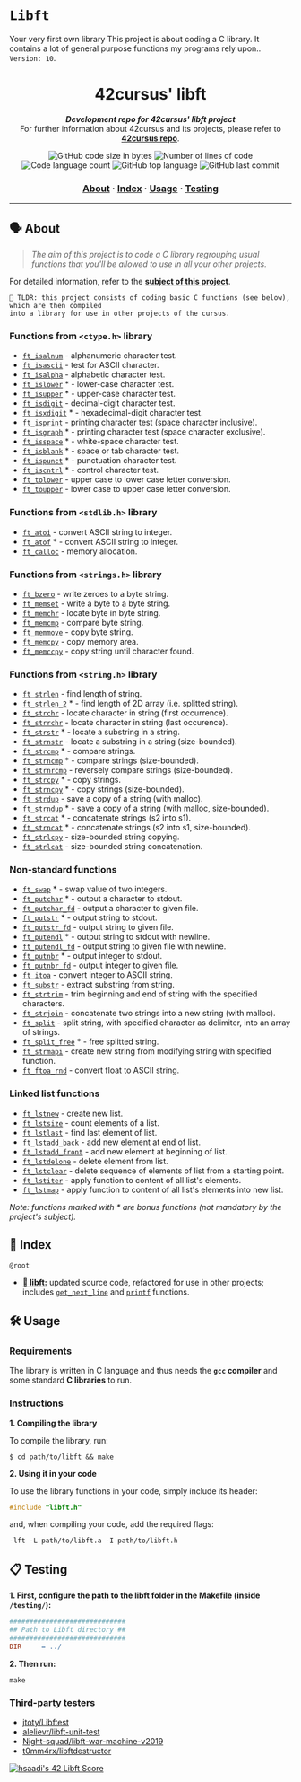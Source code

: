 # `Libft`

Your very first own library
This project is about coding a C library. It contains a lot of general purpose functions my programs rely upon.. `Version: 10`.<br>


<h1 align="center">
	42cursus' libft
</h1>

<p align="center">
	<b><i>Development repo for 42cursus' libft project</i></b><br>
	For further information about 42cursus and its projects, please refer to <a href="https://github.com/iflis7/libft"><b>42cursus repo</b></a>.
</p>

<p align="center">
	<img alt="GitHub code size in bytes" src="https://img.shields.io/github/language/ft_code-size/iflis7/libft?color=blueviolet" />
	<img alt="Number of lines of code" src="https://img.shields.io/tokei/line/ft_github/iflis7/libft?color=blueviolet" />
	<img alt="Code language count" src="https://img.shields.io/github/language/ft_count/iflis7/libft?color=blue" />
	<img alt="GitHub top language" src="https://img.shields.io/github/language/ft_top/iflis7/libft?color=blue" />
	<img alt="GitHub last commit" src="https://img.shields.io/github/last-commit/iflis7/libft?color=brightgreen" />
</p>

<h3 align="center">
	<a href="#%EF%B8%8F-about">About</a>
	<span> · </span>
	<a href="#-index">Index</a>
	<span> · </span>
	<a href="#%EF%B8%8F-usage">Usage</a>
	<span> · </span>
	<a href="#-testing">Testing</a>
</h3>

---

## 🗣️ About

> _The aim of this project is to code a C library regrouping usual functions that you'll be allowed to use in all your other projects._

For detailed information, refer to the [**subject of this project**](subject/libft.pdf).

	🚀 TLDR: this project consists of coding basic C functions (see below), which are then compiled
	into a library for use in other projects of the cursus.

### Functions from `<ctype.h>` library

* [`ft_isalnum`](src/ft_is/ft_isalnum.c)			- alphanumeric character test.
* [`ft_isascii`](src/ft_is/ft_isascii.c)			- test for ASCII character.
* [`ft_isalpha`](src/ft_is/ft_isalpha.c)			- alphabetic character test.
* [`ft_islower`](src/ft_is/ft_islower.c) *	- lower-case character test.
* [`ft_isupper`](src/ft_is/ft_isupper.c) *	- upper-case character test.
* [`ft_isdigit`](src/ft_is/ft_isdigit.c)			- decimal-digit character test.
* [`ft_isxdigit`](src/ft_is/ft_isxdigit.c) *	- hexadecimal-digit character test.
* [`ft_isprint`](src/ft_is/ft_isprint.c)			- printing character test (space character inclusive).
* [`ft_isgraph`](src/ft_is/ft_isgraph.c) *	- printing character test (space character exclusive).
* [`ft_isspace`](src/ft_is/ft_isspace.c) *	- white-space character test.
* [`ft_isblank`](src/ft_is/ft_isblank.c) *	- space or tab character test.
* [`ft_ispunct`](src/ft_is/ft_ispunct.c) *	- punctuation character test.
* [`ft_iscntrl`](src/ft_is/ft_iscntrl.c) *	- control character test.
* [`ft_tolower`](src/ft_is/ft_to/ft_tolower.c)			- upper case to lower case letter conversion.
* [`ft_toupper`](src/ft_is/ft_to/ft_toupper.c)			- lower case to upper case letter conversion.

### Functions from `<stdlib.h>` library

* [`ft_atoi`](src/ft_to/ft_atoi.c)		- convert ASCII string to integer.
* [`ft_atof`](src/ft_to/ft_atof.c) *		- convert ASCII string to integer.
* [`ft_calloc`](src/ft_mem/ft_calloc.c)	- memory allocation.

### Functions from `<strings.h>` library

* [`ft_bzero`](src/ft_mem/ft_bzero.c)		- write zeroes to a byte string.
* [`ft_memset`](src/ft_mem/ft_memset.c)		- write a byte to a byte string.
* [`ft_memchr`](src/ft_mem/ft_memchr.c)		- locate byte in byte string.
* [`ft_memcmp`](src/ft_mem/ft_memcmp.c)		- compare byte string.
* [`ft_memmove`](src/ft_mem/ft_memmove.c)	- copy byte string.
* [`ft_memcpy`](src/ft_mem/ft_memcpy.c)		- copy memory area.
* [`ft_memccpy`](src/ft_mem/ft_memccpy.c)	- copy string until character found.

### Functions from `<string.h>` library

* [`ft_strlen`](src/ft_str/ft_strlen.c)				- find length of string.
* [`ft_strlen_2`](src/ft_str/ft_strlen_2.c) *				- find length of 2D array (i.e. splitted string).
* [`ft_strchr`](src/ft_str/ft_strchr.c)				- locate character in string (first occurrence).
* [`ft_strrchr`](src/ft_str/ft_strrchr.c)			- locate character in string (last occurence).
* [`ft_strstr`](src/ft_str/ft_strstr.c) *		- locate a substring in a string.
* [`ft_strnstr`](src/ft_str/ft_strnstr.c)			- locate a substring in a string (size-bounded).
* [`ft_strcmp`](src/ft_str/ft_strcmp.c) *		- compare strings.
* [`ft_strncmp`](src/ft_str/ft_strncmp.c) *			- compare strings (size-bounded).
* [`ft_strnrcmp`](src/ft_str/ft_strnrcmp.c)			- reversely compare strings (size-bounded).
* [`ft_strcpy`](src/ft_str/ft_strcpy.c) *		- copy strings.
* [`ft_strncpy`](src/ft_str/ft_strncpy.c) *	- copy strings (size-bounded).
* [`ft_strdup`](src/ft_str/ft_strdup.c)				- save a copy of a string (with malloc).
* [`ft_strndup`](src/ft_str/ft_strndup.c) *	- save a copy of a string (with malloc, size-bounded).
* [`ft_strcat`](src/ft_str/ft_strcat.c) *		- concatenate strings (s2 into s1).
* [`ft_strncat`](src/ft_str/ft_strncat.c) *	- concatenate strings (s2 into s1, size-bounded).
* [`ft_strlcpy`](src/ft_str/ft_strlcpy.c)			- size-bounded string copying.
* [`ft_strlcat`](src/ft_str/ft_strlcat.c)			- size-bounded string concatenation.

### Non-standard functions

* [`ft_swap`](src/ft_mem/ft_swap.c) *			- swap value of two integers.
* [`ft_putchar`](src/ft_put/ft_putchar.c) *	- output a character to stdout.
* [`ft_putchar_fd`](src/ft_put/ft_putchar_fd.c)		- output a character to given file.
* [`ft_putstr`](src/ft_put/ft_putstr.c) *		- output string to stdout.
* [`ft_putstr_fd`](src/ft_put/ft_putstr_fd.c)		- output string to given file.
* [`ft_putendl`](src/ft_put/ft_putendl.c) *	- output string to stdout with newline.
* [`ft_putendl_fd`](src/ft_put/ft_putendl_fd.c)		- output string to given file with newline.
* [`ft_putnbr`](src/ft_put/ft_putnbr.c) *		- output integer to stdout.
* [`ft_putnbr_fd`](src/ft_put/ft_putnbr_fd.c)		- output integer to given file.
* [`ft_itoa`](src/ft_to/ft_itoa.c)					- convert integer to ASCII string.
* [`ft_substr`](src/ft_str/ft_substr.c)				- extract substring from string.
* [`ft_strtrim`](src/ft_str/ft_strtrim.c)			- trim beginning and end of string with the specified characters.
* [`ft_strjoin`](src/ft_str/ft_strjoin.c)			- concatenate two strings into a new string (with malloc).
* [`ft_split`](src/ft_str/ft_split.c)				- split string, with specified character as delimiter, into an array of strings.
* [`ft_split_free`](src/ft_str/ft_split_free.c) *				- free splitted string.
* [`ft_strmapi`](src/ft_str/ft_strmapi.c)			- create new string from modifying string with specified function.
* [`ft_ftoa_rnd`](src/ft_str/ft_ftoa_rnd.c)			- convert float to ASCII string.

### Linked list functions

* [`ft_lstnew`](src/ft_lst/ft_lstnew.c)				- create new list.
* [`ft_lstsize`](src/ft_lst/ft_lstsize.c)			- count elements of a list.
* [`ft_lstlast`](src/ft_lst/ft_lstlast.c)			- find last element of list.
* [`ft_lstadd_back`](src/ft_lst/ft_lstadd_back.c)	- add new element at end of list.
* [`ft_lstadd_front`](src/ft_lst/ft_lstadd_front.c)	- add new element at beginning of list.
* [`ft_lstdelone`](src/ft_lst/ft_lstdelone.c)		- delete element from list.
* [`ft_lstclear`](src/ft_lst/ft_lstclear.c)			- delete sequence of elements of list from a starting point.
* [`ft_lstiter`](src/ft_lst/ft_lstiter.c)			- apply function to content of all list's elements.
* [`ft_lstmap`](src/ft_lst/ft_lstmap.c)				- apply function to content of all list's elements into new list.

_Note: functions marked with * are bonus functions (not mandatory by the project's subject)._

## 📑 Index

`@root`

* [**📁 libft:**]() updated source code, refactored for use in other projects; includes [`get_next_line`](https://github.com/iflis7/get_next_line) and [`printf`](https://github.com/iflis7/ft_printf) functions.


## 🛠️ Usage

### Requirements

The library is written in C language and thus needs the **`gcc` compiler** and some standard **C libraries** to run.

### Instructions

**1. Compiling the library**

To compile the library, run:

```shell
$ cd path/to/libft && make
```

**2. Using it in your code**

To use the library functions in your code, simply include its header:

```C
#include "libft.h"
```

and, when compiling your code, add the required flags:

```shell
-lft -L path/to/libft.a -I path/to/libft.h
```

## 📋 Testing

**1. First, configure the path to the libft folder in the Makefile (inside `/testing/`):**

```Makefile
#############################
## Path to Libft directory ##
#############################
DIR		= ../
```

**2. Then run:**

```shell
make 
```

### Third-party testers

* [jtoty/Libftest](https://github.com/jtoty/Libftest)
* [alelievr/libft-unit-test](https://github.com/alelievr/libft-unit-test)
* [Night-squad/libft-war-machine-v2019](https://github.com/Night-squad/libft-war-machine-v2019)
* [t0mm4rx/libftdestructor](https://github.com/t0mm4rx/libftdestructor)

[![hsaadi's 42 Libft Score](https://badge42.vercel.app/api/v2/cl5s2p211013909jutf782quk/project/2544755)](https://github.com/JaeSeoKim/badge42)
